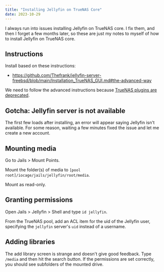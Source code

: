 ```yaml
---
title: "Installing Jellyfin on TrueNAS Core"
date: 2023-10-29
---
```


I always run into issues installing Jellyfin on TrueNAS core. I fix them, and then I forget a few months later, so these are just my notes to myself of how to install Jellyfin on TrueNAS core.

## Instructions

Install based on these instructions:

- <https://github.com/Thefrank/jellyfin-server-freebsd/blob/main/Installation_TrueNAS_GUI.md#the-advanced-way>

We need to follow the advanced instructions because [TrueNAS plugins are deprecated](https://www.truenas.com/community/threads/ffmpeg-error-in-fresh-nextcloud-jail.112033/#post-780590).

## Gotcha: Jellyfin server is not available

The first few loads after installing, an error will appear saying Jellyfin isn't available. For some reason, waiting a few minutes fixed the issue and let me create a new account.

## Mounting media

Go to Jails > Mount Points.

Mount the folder(s) of media to `[pool root]/iocage/jails/jellyfin/root/media`.

Mount as read-only.

## Granting permissions

Open Jails > Jellyfin > Shell and type `id jellyfin`.

From the TrueNAS pool, add an ACL item for the uid of the Jellyfin user, specifying the `jellyfin` server's `uid` instead of a username.

## Adding libraries

The add library screen is strange and doesn't give good feedback. Type `/media` and then hit the search button. If the permissions are set correctly, you should see subfolders of the mounted drive.
